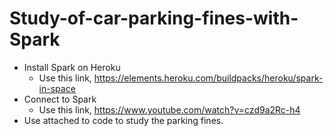 # Study-of-car-parking-fines-with-Spark
- Install Spark on Heroku
  - Use this link, https://elements.heroku.com/buildpacks/heroku/spark-in-space
- Connect to Spark
  - Use this link, https://www.youtube.com/watch?v=czd9a2Rc-h4
- Use attached to code to study the parking fines.
